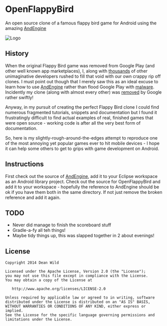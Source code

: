 OpenFlappyBird
==============

An open source clone of a famous flappy bird game for Android using the amazing [AndEngine][1]

![Logo](http://i.imgur.com/UO84Emn.png)

History
-------

When the original Flappy Bird game was removed from Google Play (and other well known app marketplaces), I, along with [thousands][2] of other unimaginative developers rushed to fill that void with our own crappy rip off clones. I must point out though that I merely saw this as an ideal excuse to learn how to use [AndEngine][1] rather than flood Google Play with [malware][3]. Incidently my clone (along with almost every other) was [removed][4] by Google rather swiftly! 

Anyway, in my pursuit of creating the perfect Flappy Bird clone I could find numerous fragmented tutorials, snippets and documentation but I found it frustratingly difficult to find actual examples of real, finished games that were open source - working code is after all the very best form of documentation. 

So, here is my slightly-rough-around-the-edges attempt to reproduce one of the most annoying yet popular games ever to hit mobile devices - I hope it can help some others to get to grips with game development on Android.

Instructions
--------
First check out the source of [AndEngine][5], add it to your Eclipse workspace as an Android library project. Check out the source for OpenFlappyBird and add it to your workspace - hopefully the reference to AndEngine should be ok if you have them both in the same directory. If not just remove the broken reference and add it again.

TODO
--------
  - Never did manage to finish the scoreboard stuff
  - Gradle-a-fy all teh things!
  - Maybe tidy things up, this was slapped together in 2 about evenings!

License
-------

    Copyright 2014 Dean Wild

    Licensed under the Apache License, Version 2.0 (the "License");
    you may not use this file except in compliance with the License.
    You may obtain a copy of the License at

       http://www.apache.org/licenses/LICENSE-2.0

    Unless required by applicable law or agreed to in writing, software
    distributed under the License is distributed on an "AS IS" BASIS,
    WITHOUT WARRANTIES OR CONDITIONS OF ANY KIND, either express or implied.
    See the License for the specific language governing permissions and
    limitations under the License.


[1]: http://www.andengine.org/
[2]: https://play.google.com/store/search?q=flappy%20bird
[3]: http://uk.pcmag.com/news/33567/nearly-80-percent-of-flappy-bird-clones-contained
[4]: http://i.imgur.com/bJSoYYI.png
[5]: https://github.com/nicolasgramlich/AndEngine
